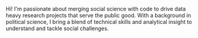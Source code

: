 

Hi! I'm passionate about merging social science with code to drive data heavy research projects that serve the public good. With a background in political science, I bring a blend of technical skills and analytical insight to understand and tackle social challenges.





<!-- Proudly created with GPRM ( https://gprm.itsvg.in ) -->
